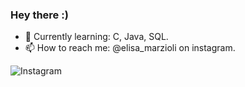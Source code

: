 ### Hey there :)


- 🌱 Currently learning: C, Java, SQL.
- 📫 How to reach me: @elisa_marzioli on instagram.

![Instagram](https://img.shields.io/badge/Instagram-000000?style=for-the-badge&logo=Instagram&logoColor=white)
